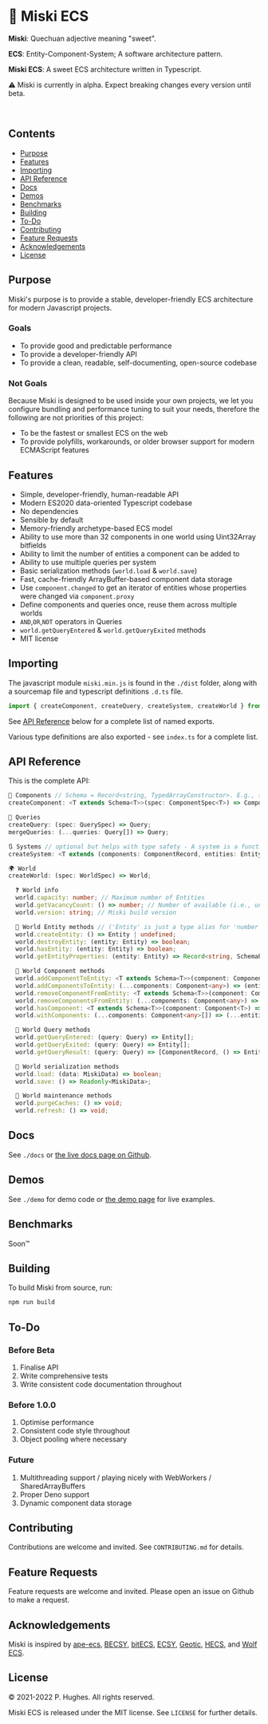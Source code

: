 # 🍬 Miski ECS

__Miski__: Quechuan adjective meaning "sweet".

__ECS__: Entity-Component-System; A software architecture pattern.

__Miski ECS__: A sweet ECS architecture written in Typescript.

⚠️ Miski is currently in alpha. Expect breaking changes every version until beta.

<p align="left">
  <img src="https://badgen.net/badge/icon/typescript?icon=typescript&label" alt="" />
  <img src="https://badgen.net/badge/license/MIT/blue" alt="" />
  <img src="https://img.shields.io/npm/v/miski.svg" alt="" />
</p>

## Contents
  * [Purpose](#purpose)
  * [Features](#features)
  * [Importing](#importing)
  * [API Reference](#api-reference)
  * [Docs](#docs)
  * [Demos](#demos)
  * [Benchmarks](#benchmarks)
  * [Building](#building)
  * [To-Do](#to-do)
  * [Contributing](#contributing)
  * [Feature Requests](#feature-requests)
  * [Acknowledgements](#acknowledgements)
  * [License](#license)

## Purpose
Miski's purpose is to provide a stable, developer-friendly ECS architecture for modern Javascript projects.

### Goals
* To provide good and predictable performance
* To provide a developer-friendly API
* To provide a clean, readable, self-documenting, open-source codebase

### Not Goals
Because Miski is designed to be used inside your own projects, we let you configure bundling and performance tuning to suit your needs, therefore the following are not priorities of this project:
* To be the fastest or smallest ECS on the web
* To provide polyfills, workarounds, or older browser support for modern ECMAScript features

## Features
* Simple, developer-friendly, human-readable API
* Modern ES2020 data-oriented Typescript codebase
* No dependencies
* Sensible by default
* Memory-friendly archetype-based ECS model
* Ability to use more than 32 components in one world using Uint32Array bitfields
* Ability to limit the number of entities a component can be added to
* Ability to use multiple queries per system
* Basic serialization methods (`world.load` & `world.save`)
* Fast, cache-friendly ArrayBuffer-based component data storage
* Use `component.changed` to get an iterator of entities whose properties were changed via `component.proxy`
* Define components and queries once, reuse them across multiple worlds
* `AND`,`OR`,`NOT` operators in Queries
* `world.getQueryEntered` & `world.getQueryExited` methods
* MIT license

## Importing
The javascript module `miski.min.js` is found in the `./dist` folder, along with a sourcemap file and typescript definitions `.d.ts` file.

```javascript
import { createComponent, createQuery, createSystem, createWorld } from './miski.min.js';
```

See [API Reference](#api-reference) below for a complete list of named exports.

Various type definitions are also exported - see `index.ts` for a complete list.

## API Reference
This is the complete API:

```typescript
🧩 Components // Schema = Record<string, TypedArrayConstructor>. E.g., { r: Uint8ClampedArray, g: Uint8ClampedArray, b: Uint8ClampedArray };
createComponent: <T extends Schema<T>>(spec: ComponentSpec<T>) => Component<T>;

🔎 Queries
createQuery: (spec: QuerySpec) => Query;
mergeQueries: (...queries: Query[]) => Query;

🔃 Systems // optional but helps with type safety - A system is a function of any arity where the first two parameters are a component record and entity array
createSystem: <T extends (components: ComponentRecord, entities: Entity[], ...args: unknown[]) => ReturnType<T>, U extends ParametersExceptFirst<T>>(system: System<T, U>, queries: Query): (world: World) => (...args: U) => ReturnType<T>;

🌍 World
createWorld: (spec: WorldSpec) => World;

  ❓ World info
  world.capacity: number; // Maximum number of Entities
  world.getVacancyCount: () => number; // Number of available (i.e., unused) Entities
  world.version: string; // Miski build version

  👾 World Entity methods // ('Entity' is just a type alias for 'number')
  world.createEntity: () => Entity | undefined;
  world.destroyEntity: (entity: Entity) => boolean;
  world.hasEntity: (entity: Entity) => boolean;
  world.getEntityProperties: (entity: Entity) => Record<string, SchemaProps<unknown>>;

  🧩 World Component methods
  world.addComponentToEntity: <T extends Schema<T>>(component: Component<T>) => (entity: Entity, props?: SchemaProps<T>) => boolean;
  world.addComponentsToEntity: (...components: Component<any>) => (entity: Entity, props?: Record<string, SchemaProps<unknown>>) => boolean;
  world.removeComponentFromEntity: <T extends Schema<T>>(component: Component<T>) => (entity: Entity) => boolean;
  world.removeComponentsFromEntity: (...components: Component<any>) => (entity: Entity) => boolean[];
  world.hasComponent: <T extends Schema<T>>(component: Component<T>) => (entity: Entity) => boolean;
  world.withComponents: (...components: Component<any>[]) => (...entities: Entity) => Entity[];

  🔎 World Query methods
  world.getQueryEntered: (query: Query) => Entity[];
  world.getQueryExited: (query: Query) => Entity[];
  world.getQueryResult: (query: Query) => [ComponentRecord, () => Entity[]];

  💾 World serialization methods
  world.load: (data: MiskiData) => boolean;
  world.save: () => Readonly<MiskiData>;

  🔧 World maintenance methods
  world.purgeCaches: () => void;
  world.refresh: () => void;
```

## Docs
See `./docs` or <a href="https://phughesmcr.github.io/Miski/docs/index.html">the live docs page on Github</a>.

## Demos
See `./demo` for demo code or <a href="https://phughesmcr.github.io/Miski/">the demo page</a> for live examples.

## Benchmarks
Soon™️

## Building
To build Miski from source, run:

```bash
npm run build
```

## To-Do
### Before Beta
1. Finalise API
2. Write comprehensive tests
3. Write consistent code documentation throughout
### Before 1.0.0
1. Optimise performance
2. Consistent code style throughout
3. Object pooling where necessary
### Future
1. Multithreading support / playing nicely with WebWorkers / SharedArrayBuffers
2. Proper Deno support
3. Dynamic component data storage

## Contributing
Contributions are welcome and invited. See `CONTRIBUTING.md` for details.

## Feature Requests
Feature requests are welcome and invited. Please open an issue on Github to make a request.

## Acknowledgements
Miski is inspired by [ape-ecs](https://github.com/fritzy/ape-ecs), [BECSY](https://github.com/LastOliveGames/becsy), [bitECS](https://github.com/NateTheGreatt/bitECS), [ECSY](https://github.com/ecsyjs/ecsy), [Geotic](https://github.com/ddmills/geotic), [HECS](https://github.com/gohyperr/hecs), and [Wolf ECS](https://github.com/EnderShadow8/wolf-ecs).

## License
&copy; 2021-2022 P. Hughes. All rights reserved.

Miski ECS is released under the MIT license. See `LICENSE` for further details.

